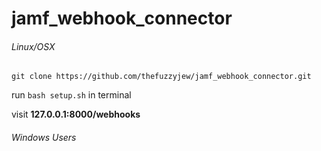 # jamf_webhook_connector
###### Linux/OSX

`git clone https://github.com/thefuzzyjew/jamf_webhook_connector.git`

run `bash setup.sh` in terminal

visit **127.0.0.1:8000/webhooks**
###### Windows Users
